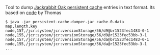 Tool to dump [Jackrabbit Oak persistent cache][1] entries in text format.
Its based on [code][2] by Thomas

```
$ java -jar persistent-cache-dumper.jar cache-0.data
map,length,key
node,157,/jcr:system/jcr:versionStorage/56/d9@br1523fec1483-0-1
node,155,/jcr:system/jcr:versionStorage/56/d9@r1523fec53bb-3-1
node,157,/jcr:system/jcr:versionStorage/56/da@br1523fec1483-0-1
node,155,/jcr:system/jcr:versionStorage/56/da@r1523fec53bb-3-1
... 
```
 
[1]: http://jackrabbit.apache.org/oak/docs/nodestore/persistent-cache.html
[2]: https://issues.apache.org/jira/browse/OAK-2819